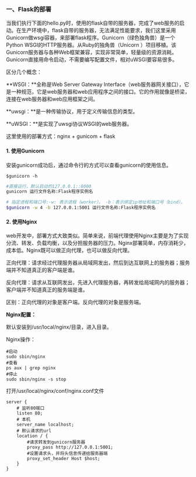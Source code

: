 ### 一、Flask的部署

当我们执行下面的hello.py时，使用的flask自带的服务器，完成了web服务的启动。在生产环境中，flask自带的服务器，无法满足性能要求，我们这里采用Gunicorn做wsgi容器，来部署flask程序。Gunicorn（绿色独角兽）是一个Python WSGI的HTTP服务器。从Ruby的独角兽（Unicorn ）项目移植。该Gunicorn服务器与各种Web框架兼容，实现非常简单，轻量级的资源消耗。Gunicorn直接用命令启动，不需要编写配置文件，相对uWSGI要容易很多。

区分几个概念：

**WSGI：**全称是Web Server Gateway Interface（web服务器网关接口），它是一种规范，它是web服务器和web应用程序之间的接口。它的作用就像是桥梁，连接在web服务器和web应用框架之间。

**uwsgi：**是一种传输协议，用于定义传输信息的类型。

**uWSGI：**是实现了uwsgi协议WSGI的web服务器。

这里使用的部署方式：nginx + gunicom + flask

#### 1. 使用Gunicorn

安装gunicorn成功后，通过命令行的方式可以查看gunicorn的使用信息。

```
$gunicorn -h
```

```bash
#直接运行，默认启动的127.0.0.1::8000
gunicorn 运行文件名称:Flask程序实例名
```

```bash
# 指定进程和端口号:-w: 表示进程（worker）。 -b：表示绑定ip地址和端口号（bind）。
$gunicorn -w 4 -b 127.0.0.1:5001 运行文件名称:Flask程序实例名
```

#### 2. 使用Nginx

web开发中，部署方式大致类似。简单来说，前端代理使用Nginx主要是为了实现分流、转发、负载均衡，以及分担服务器的压力。Nginx部署简单，内存消耗少，成本低。Nginx既可以做正向代理，也可以做反向代理。

正向代理：请求经过代理服务器从局域网发出，然后到达互联网上的服务器；服务端并不知道真正的客户端是谁。

反向代理：请求从互联网发出，先进入代理服务器，再转发给局域网内的服务器；客户端并不知道真正的服务端是谁。

区别：正向代理的对象是客户端。反向代理的对象是服务端。

**Nginx配置：**

默认安装到/usr/local/nginx/目录，进入目录。

Nginx操作：

```
#启动
sudo sbin/nginx
#查看
ps aux | grep nginx
#停止
sudo sbin/nginx -s stop
```

打开/usr/local/nginx/conf/nginx.conf文件

```
server {
    # 监听80端口
    listen 80;
    # 本机
    server_name localhost; 
    # 默认请求的url
    location / {
        #请求转发到gunicorn服务器
        proxy_pass http://127.0.0.1:5001; 
        #设置请求头，并将头信息传递给服务器端 
        proxy_set_header Host $host; 
    }
}
```